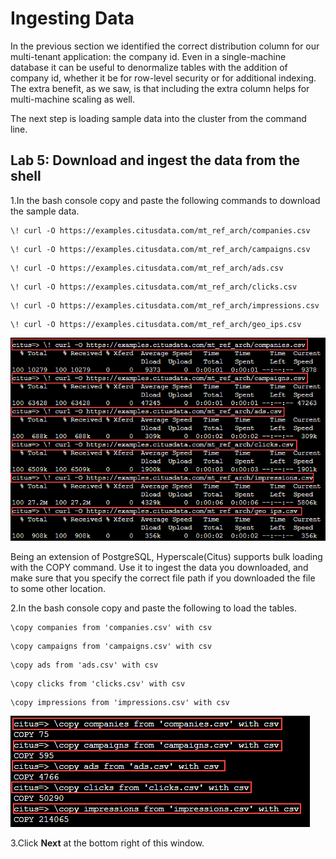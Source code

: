 # Ingesting Data

In the previous section we identified the correct distribution column for our multi-tenant application: the company id. Even in a single-machine database it can be useful to denormalize tables with the addition of company id, whether it be for row-level security or for additional indexing. The extra benefit, as we saw, is that including the extra column helps for multi-machine scaling as well.

The next step is loading sample data into the cluster from the command line.

## **Lab 5: Download and ingest the data from the shell**

1.In the bash console copy and paste the following commands to download the sample data.

```
\! curl -O https://examples.citusdata.com/mt_ref_arch/companies.csv 
```

```
\! curl -O https://examples.citusdata.com/mt_ref_arch/campaigns.csv 
```

```
\! curl -O https://examples.citusdata.com/mt_ref_arch/ads.csv 
```

```
\! curl -O https://examples.citusdata.com/mt_ref_arch/clicks.csv 
```

```
\! curl -O https://examples.citusdata.com/mt_ref_arch/impressions.csv 
```

```
\! curl -O https://examples.citusdata.com/mt_ref_arch/geo_ips.csv 
```

  ![](Images/6query.png)
  
Being an extension of PostgreSQL, Hyperscale(Citus) supports bulk loading with the COPY command. Use it to ingest the data you downloaded, and make sure that you specify the correct file path if you downloaded the file to some other location.

2.In the bash console copy and paste the following to load the tables.

```
\copy companies from 'companies.csv' with csv 
```
 
```
\copy campaigns from 'campaigns.csv' with csv 
```

```
\copy ads from 'ads.csv' with csv 
```

```
\copy clicks from 'clicks.csv' with csv 
```

```
\copy impressions from 'impressions.csv' with csv 
```   

  ![](Images/7query.png)
  
3.Click **Next** at the bottom right of this window.

